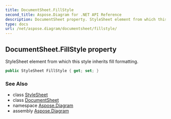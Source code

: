 ```yaml
---
title: DocumentSheet.FillStyle
second_title: Aspose.Diagram for .NET API Reference
description: DocumentSheet property. StyleSheet element from which this style inherits fill formatting
type: docs
url: /net/aspose.diagram/documentsheet/fillstyle/
---
```

## DocumentSheet.FillStyle property

StyleSheet element from which this style inherits fill formatting.

```csharp
public StyleSheet FillStyle { get; set; }
```

### See Also

* class [StyleSheet](../../stylesheet/)
* class [DocumentSheet](../)
* namespace [Aspose.Diagram](../../documentsheet/)
* assembly [Aspose.Diagram](../../../)


